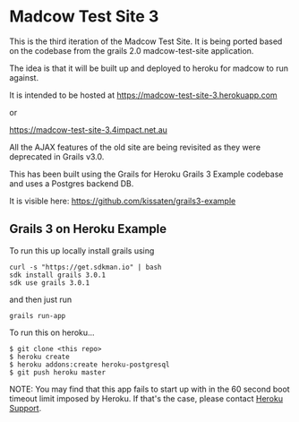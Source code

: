# Madcow Test Site 3

This is the third iteration of the Madcow Test Site. It is being ported based on the codebase from the grails 2.0 madcow-test-site application. 

The idea is that it will be built up and deployed to heroku for madcow to run against. 

It is intended to be hosted at 
https://madcow-test-site-3.herokuapp.com 

or 

https://madcow-test-site-3.4impact.net.au

All the AJAX features of the old site are being revisited as they were deprecated in Grails v3.0. 

This has been built using the Grails for Heroku Grails 3 Example codebase and uses a Postgres backend DB.

It is visible here: https://github.com/kissaten/grails3-example

## Grails 3 on Heroku Example
To run this up locally install grails using 
```
curl -s "https://get.sdkman.io" | bash
sdk install grails 3.0.1
sdk use grails 3.0.1
```

and then just run 
```
grails run-app
```

To run this on heroku...
```
$ git clone <this repo>
$ heroku create
$ heroku addons:create heroku-postgresql
$ git push heroku master
```

NOTE: You may find that this app fails to start up with in the 60 second
boot timeout limit imposed by Heroku. If that's the case, please contact
[Heroku Support](http://help.heroku.com).
